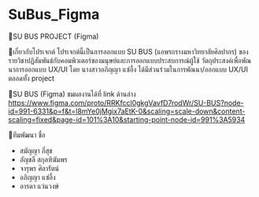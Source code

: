 # SuBus_Figma
📍SU BUS PROJECT (Figma) 

🔗เกี่ยวกับโปรเจกต์
โปรเจกต์นี้เป็นการออกแบบ SU BUS (แอพรถรางมหาวิทยาลัยศิลปากร) ของรายวิชาปฏิสัมพันธ์กับคอมพิวเตอร์ของมนุษย์และการออกแบบประสบการณ์ผู้ใช้ วัตถุประสงค์เพื่อพัณนาการออกแบบ UX/UI
โดย นางสาวอภิญญา แซ่อึ้ง ได้มีส่วนร่วมในการพัณนา/ออกแบบ UX/UI ตลอดทั้ง project

📍SU BUS (Figma) ชมผลงานได้ที่ link ด้านล่าง
https://www.figma.com/proto/RRKfccl0gkgVavfD7rodWr/SU-BUS?node-id=991-6331&p=f&t=l8mYe0jMgix7aEtK-0&scaling=scale-down&content-scaling=fixed&page-id=101%3A10&starting-point-node-id=991%3A5934

🏡ทีมพัฒนา
ชื่อ	
- สมัญญา กี่สุข	
- อัญชลี สกุลฑิฆัมพร	
- จารุพร ศิลารัตน์	
- อภิญญา แซ่อึ้ง	
- อารดา แว่นวงษ์	
